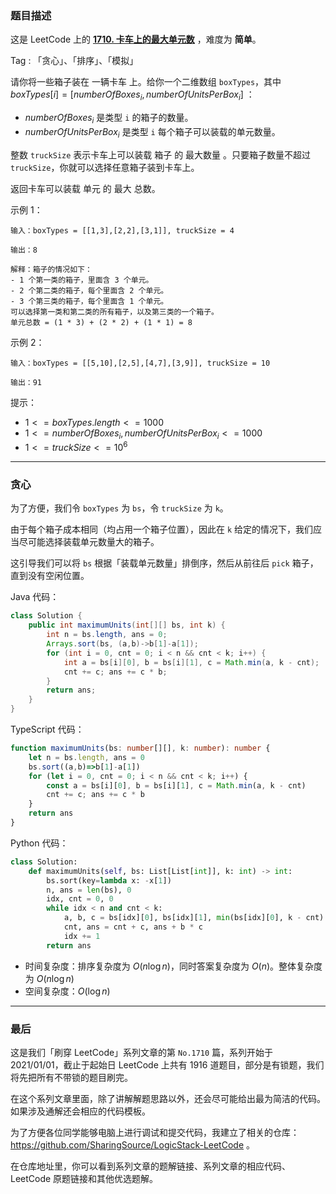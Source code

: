 ### 题目描述

这是 LeetCode 上的 **[1710. 卡车上的最大单元数](https://leetcode.cn/problems/maximum-units-on-a-truck/solution/by-ac_oier-5wlo/)** ，难度为 **简单**。

Tag : 「贪心」、「排序」、「模拟」



请你将一些箱子装在 一辆卡车 上。给你一个二维数组 `boxTypes`，其中 $boxTypes[i] = [numberOfBoxes_i, numberOfUnitsPerBox_i]$ ：

* $numberOfBoxes_i$ 是类型 `i` 的箱子的数量。
* $numberOfUnitsPerBox_i$ 是类型 `i` 每个箱子可以装载的单元数量。

整数 `truckSize` 表示卡车上可以装载 箱子 的 最大数量 。只要箱子数量不超过 `truckSize`，你就可以选择任意箱子装到卡车上。

返回卡车可以装载 单元 的 最大 总数。

示例 1：
```
输入：boxTypes = [[1,3],[2,2],[3,1]], truckSize = 4

输出：8

解释：箱子的情况如下：
- 1 个第一类的箱子，里面含 3 个单元。
- 2 个第二类的箱子，每个里面含 2 个单元。
- 3 个第三类的箱子，每个里面含 1 个单元。
可以选择第一类和第二类的所有箱子，以及第三类的一个箱子。
单元总数 = (1 * 3) + (2 * 2) + (1 * 1) = 8
```
示例 2：
```
输入：boxTypes = [[5,10],[2,5],[4,7],[3,9]], truckSize = 10

输出：91
```

提示：
* $1 <= boxTypes.length <= 1000$
* $1 <= numberOfBoxes_i, numberOfUnitsPerBox_i <= 1000$
* $1 <= truckSize <= 10^6$

---

### 贪心

为了方便，我们令 `boxTypes` 为 `bs`，令 `truckSize` 为 `k`。

由于每个箱子成本相同（均占用一个箱子位置），因此在 `k` 给定的情况下，我们应当尽可能选择装载单元数量大的箱子。

这引导我们可以将 `bs` 根据「装载单元数量」排倒序，然后从前往后 `pick` 箱子，直到没有空闲位置。

Java 代码：
```Java
class Solution {
    public int maximumUnits(int[][] bs, int k) {
        int n = bs.length, ans = 0;
        Arrays.sort(bs, (a,b)->b[1]-a[1]);
        for (int i = 0, cnt = 0; i < n && cnt < k; i++) {
            int a = bs[i][0], b = bs[i][1], c = Math.min(a, k - cnt);
            cnt += c; ans += c * b;
        }
        return ans;
    }
}
```
TypeScript 代码：
```TypeScript
function maximumUnits(bs: number[][], k: number): number {
    let n = bs.length, ans = 0
    bs.sort((a,b)=>b[1]-a[1])
    for (let i = 0, cnt = 0; i < n && cnt < k; i++) {
        const a = bs[i][0], b = bs[i][1], c = Math.min(a, k - cnt)
        cnt += c; ans += c * b
    }
    return ans
}
```
Python 代码：
```Python
class Solution:
    def maximumUnits(self, bs: List[List[int]], k: int) -> int:
        bs.sort(key=lambda x: -x[1])
        n, ans = len(bs), 0
        idx, cnt = 0, 0
        while idx < n and cnt < k:
            a, b, c = bs[idx][0], bs[idx][1], min(bs[idx][0], k - cnt)
            cnt, ans = cnt + c, ans + b * c
            idx += 1
        return ans
```
* 时间复杂度：排序复杂度为 $O(n\log{n})$，同时答案复杂度为 $O(n)$。整体复杂度为 $O(n\log{n})$
* 空间复杂度：$O(\log{n})$

---

### 最后

这是我们「刷穿 LeetCode」系列文章的第 `No.1710` 篇，系列开始于 2021/01/01，截止于起始日 LeetCode 上共有 1916 道题目，部分是有锁题，我们将先把所有不带锁的题目刷完。

在这个系列文章里面，除了讲解解题思路以外，还会尽可能给出最为简洁的代码。如果涉及通解还会相应的代码模板。

为了方便各位同学能够电脑上进行调试和提交代码，我建立了相关的仓库：https://github.com/SharingSource/LogicStack-LeetCode 。

在仓库地址里，你可以看到系列文章的题解链接、系列文章的相应代码、LeetCode 原题链接和其他优选题解。

